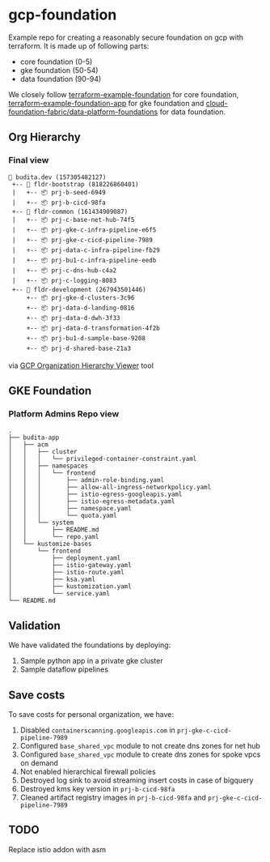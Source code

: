# gcp-foundation 

Example repo for creating a reasonably secure foundation on gcp with terraform. It is made up of following parts:

- core foundation (0-5)
- gke foundation (50-54)
- data foundation (90-94)

We closely follow [terraform-example-foundation](https://github.com/terraform-google-modules/terraform-example-foundation) for core foundation, [terraform-example-foundation-app](https://github.com/GoogleCloudPlatform/terraform-example-foundation-app) for gke foundation and [cloud-foundation-fabric/data-platform-foundations](https://github.com/terraform-google-modules/cloud-foundation-fabric/tree/master/data-solutions/data-platform-foundations) for data foundation.

## Org Hierarchy
### Final view

```
🏢 budita.dev (157305482127)
 +-- 📁 fldr-bootstrap (818226860401)
 |   +-- 📦 prj-b-seed-6949
 |   +-- 📦 prj-b-cicd-98fa
 +-- 📁 fldr-common (161434909087)
 |   +-- 📦 prj-c-base-net-hub-74f5
 |   +-- 📦 prj-gke-c-infra-pipeline-e6f5
 |   +-- 📦 prj-gke-c-cicd-pipeline-7989
 |   +-- 📦 prj-data-c-infra-pipeline-fb29
 |   +-- 📦 prj-bu1-c-infra-pipeline-eedb
 |   +-- 📦 prj-c-dns-hub-c4a2
 |   +-- 📦 prj-c-logging-8083
 +-- 📁 fldr-development (267943501446)
     +-- 📦 prj-gke-d-clusters-3c96
     +-- 📦 prj-data-d-landing-0816
     +-- 📦 prj-data-d-dwh-3f33
     +-- 📦 prj-data-d-transformation-4f2b
     +-- 📦 prj-bu1-d-sample-base-9208
     +-- 📦 prj-d-shared-base-21a3
```
via [GCP Organization Hierarchy Viewer](https://github.com/GoogleCloudPlatform/professional-services/tree/main/tools/gcp-org-hierarchy-viewer) tool

## GKE Foundation
### Platform Admins Repo view

```
.
├── budita-app
│   ├── acm
│   │   ├── cluster
│   │   │   └── privileged-container-constraint.yaml
│   │   ├── namespaces
│   │   │   └── frontend
│   │   │       ├── admin-role-binding.yaml
│   │   │       ├── allow-all-ingress-networkpolicy.yaml
│   │   │       ├── istio-egress-googleapis.yaml
│   │   │       ├── istio-egress-metadata.yaml
│   │   │       ├── namespace.yaml
│   │   │       └── quota.yaml
│   │   └── system
│   │       ├── README.md
│   │       └── repo.yaml
│   └── kustomize-bases
│       └── frontend
│           ├── deployment.yaml
│           ├── istio-gateway.yaml
│           ├── istio-route.yaml
│           ├── ksa.yaml
│           ├── kustomization.yaml
│           └── service.yaml
└── README.md
```
## Validation
We have validated the foundations by deploying:
1. Sample python app in a private gke cluster
2. Sample dataflow pipelines

## Save costs
To save costs for personal organization, we have:  

1. Disabled ```containerscanning.googleapis.com``` in ```prj-gke-c-cicd-pipeline-7989```
2. Configured ```base_shared_vpc``` module to not create dns zones for net hub
3. Configured ```base_shared_vpc``` module to create dns zones for spoke vpcs on demand
4. Not enabled hierarchical firewall policies
5. Destroyed log sink to avoid streaming insert costs in case of bigquery
6. Destroyed kms key version in ```prj-b-cicd-98fa```
7. Cleaned artifact registry images in ```prj-b-cicd-98fa``` and ```prj-gke-c-cicd-pipeline-7989```

## TODO
Replace istio addon with asm
